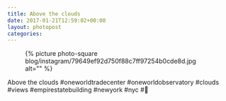 ```yaml
---
title: Above the clouds
date: 2017-01-21T12:59:02+00:00
layout: photopost
categories:
---
```


<figure class="photo photo--square">
  {% picture photo-square blog/instagram/79649ef92d750f88c7ff97254b0cde8d.jpg alt="" %}
</figure>

Above the clouds
#oneworldtradecenter #oneworldobservatory #clouds #views #empirestatebuilding #newyork #nyc #🗽
